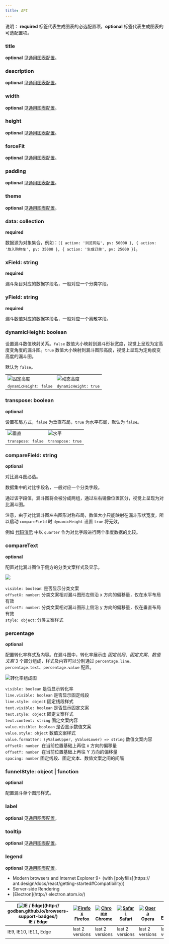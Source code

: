 ```yaml
---
title: API
---
```


说明： **required** 标签代表生成图表的必选配置项，**optional** 标签代表生成图表的可选配置项。

### title

**optional** 见[通用图表配置](../../../../zh/docs/manual/general-config#title)。

### description

**optional** 见[通用图表配置](../../../../zh/docs/manual/general-config#description)。

### width

**optional** 见[通用图表配置](../../../../zh/docs/manual/general-config#width)。

### height

**optional** 见[通用图表配置](../../../../zh/docs/manual/general-config#height)。

### forceFit

**optional** 见[通用图表配置](../../../../zh/docs/manual/general-config#forceFit)。

### padding

**optional** 见[通用图表配置](../../../../zh/docs/manual/general-config#padding)。

### theme

**optional** 见[通用图表配置](../../../../zh/docs/manual/general-config#theme)。

### data: collection

**required**

数据源为对象集合，例如：`[{ action: '浏览网站', pv: 50000 }, { action: '放入购物车', pv: 35000 }, { action: '生成订单', pv: 25000 }]`。

### xField: string

**required**

漏斗条目对应的数据字段名，一般对应一个分类字段。

### yField: string

**required**

漏斗数值对应的数据字段名，一般对应一个离散字段。

### dynamicHeight: boolean

设置漏斗数值映射关系。`false` 数值大小映射到漏斗形状宽度，视觉上呈现为定高度变角度的漏斗图。`true` 数值大小映射到漏斗图形高度，视觉上呈现为定角度变高度的漏斗图。

默认为 `false`。

|                                                                                |                                                                                |
| ------------------------------------------------------------------------------ | ------------------------------------------------------------------------------ |
| ![固定高度](https://gw.alicdn.com/tfs/TB1XLBxuxn1gK0jSZKPXXXvUXXa-590-386.png) | ![动态高度](https://gw.alicdn.com/tfs/TB1Ju4wuEH1gK0jSZSyXXXtlpXa-516-389.png) |
| `dynamicHeight: false`                                                         | `dynamicHeight: true`                                                          |

### transpose: boolean

**optional**

设置布局方式，`false` 为垂直布局，`true` 为水平布局，默认为 `false`。

|                                                                            |                                                                            |
| -------------------------------------------------------------------------- | -------------------------------------------------------------------------- |
| ![垂直](https://gw.alicdn.com/tfs/TB1XLBxuxn1gK0jSZKPXXXvUXXa-590-386.png) | ![水平](https://gw.alicdn.com/tfs/TB1ghUYuX67gK0jSZPfXXahhFXa-499-452.png) |
| `transpose: false`                                                         | `transpose: true`                                                          |

### compareField: string

**optional**

对比漏斗图必选。

数据集中的对比字段名，一般对应一个分类字段。

通过该字段值，漏斗图将会被分成两组，通过左右镜像位置区分，视觉上呈现为对比漏斗图。

注意，由于对比漏斗图左右图形对称布局，数值大小只能映射在漏斗形状宽度，所以启动 `compareField` 时 `dynamicHeight` 设置 `true` 将无效。

例如 [代码演示](../basic/#compare) 中以 `quarter` 作为对比字段进行两个季度数据的比较。

### compareText

**optional**

配置对比漏斗图位于侧方的分类文案样式及显示。

![](https://gw.alicdn.com/tfs/TB137asuAT2gK0jSZFkXXcIQFXa-394-117.png)

`visible: boolean`: 是否显示分类文案<br/>
`offsetX: number`: 分类文案相对漏斗图形左侧沿 x 方向的偏移量，仅在水平布局有效<br/>
`offsetY: number`: 分类文案相对漏斗图形上侧沿 y 方向的偏移量，仅在垂直布局有效<br/>
`style: object`: 分类文案样式<br/>

### percentage

**optional**

配置转化率样式及内容。在漏斗图中，转化率展示由 _固定线段_、_固定文案_、_数值文案_ 3 个部分组成，样式及内容可以分别通过 `percentage.line`、`percentage.text`、`percentage.value` 配置。

![转化率组成图](https://gw.alicdn.com/tfs/TB1pLtAuuL2gK0jSZPhXXahvXXa-258-104.png)

`visible: boolean` 是否显示转化率<br />
`line.visible: boolean` 是否显示固定线段<br />
`line.style: object` 固定线段样式<br />
`text.visible: boolean` 是否显示固定文案<br />
`text.style: object` 固定文案样式<br />
`text.content: string` 固定文案内容<br />
`value.visible: boolean` 是否显示数值文案<br />
`value.style: object` 数值文案样式<br />
`value.formatter: (yValueUpper, yValueLower) => string` 数值文案内容<br />
`offsetX: number`  在当前位置基础上再往 x 方向的偏移量<br />
`offsetY: number`  在当前位置基础上再往 Y 方向的偏移量<br />
`spacing: number` 固定线段、固定文本、数值文案之间的间隔<br />

### funnelStyle: object | function

**optional**

配置漏斗单个图形样式。

### label

**optional** 见[通用图表配置](../../../../zh/docs/manual/general-config#label)。

### tooltip

**optional** 见[通用图表配置](../../../../zh/docs/manual/general-config#tooltip)。

### legend

**optional** 见[通用图表配置](../../../../zh/docs/manual/general-config#legend)。

- Modern browsers and Internet Explorer 9+ (with [polyfills](https:// ant.design/docs/react/getting-started#Compatibility))
- Server-side Rendering
- [Electron](http:// electron.atom.io/)

| [<img src="https://raw.githubusercontent.com/alrra/browser-logos/master/src/edge/edge_48x48.png" alt="IE / Edge" width="24px" height="24px" />](http:// godban.github.io/browsers-support-badges/)</br>IE / Edge | [<img src="https://raw.githubusercontent.com/alrra/browser-logos/master/src/firefox/firefox_48x48.png" alt="Firefox" width="24px" height="24px" />](http://godban.github.io/browsers-support-badges/)</br>Firefox | [<img src="https://raw.githubusercontent.com/alrra/browser-logos/master/src/chrome/chrome_48x48.png" alt="Chrome" width="24px" height="24px" />](http://godban.github.io/browsers-support-badges/)</br>Chrome | [<img src="https://raw.githubusercontent.com/alrra/browser-logos/master/src/safari/safari_48x48.png" alt="Safari" width="24px" height="24px" />](http://godban.github.io/browsers-support-badges/)</br>Safari | [<img src="https://raw.githubusercontent.com/alrra/browser-logos/master/src/opera/opera_48x48.png" alt="Opera" width="24px" height="24px" />](http://godban.github.io/browsers-support-badges/)</br>Opera | [<img src="https://raw.githubusercontent.com/alrra/browser-logos/master/src/electron/electron_48x48.png" alt="Electron" width="24px" height="24px" />](http://godban.github.io/browsers-support-badges/)</br>Electron |
| ---------------------------------------------------------------------------------------------------------------------------------------------------------------------------------------------------------------- | ----------------------------------------------------------------------------------------------------------------------------------------------------------------------------------------------------------------- | ------------------------------------------------------------------------------------------------------------------------------------------------------------------------------------------------------------- | ------------------------------------------------------------------------------------------------------------------------------------------------------------------------------------------------------------- | --------------------------------------------------------------------------------------------------------------------------------------------------------------------------------------------------------- | --------------------------------------------------------------------------------------------------------------------------------------------------------------------------------------------------------------------- |
| IE9, IE10, IE11, Edge                                                                                                                                                                                            | last 2 versions                                                                                                                                                                                                   | last 2 versions                                                                                                                                                                                               | last 2 versions                                                                                                                                                                                               | last 2 versions                                                                                                                                                                                           | last 2 versions                                                                                                                                                                                                       |
